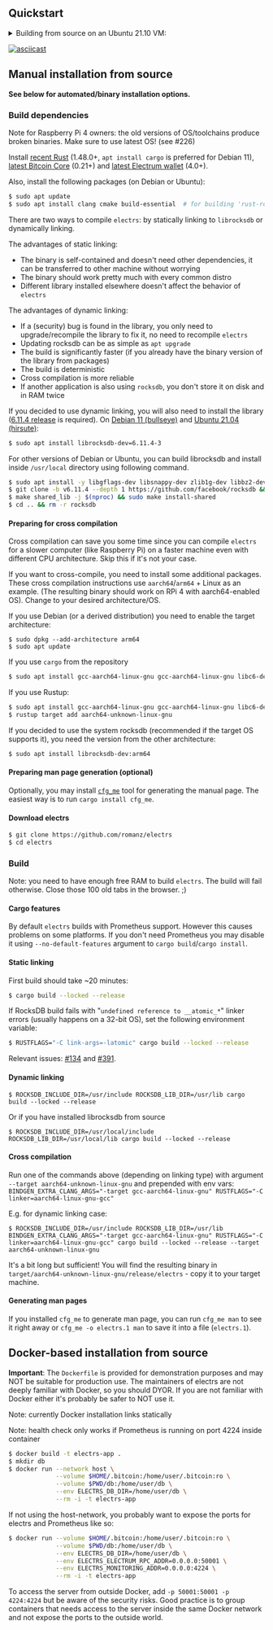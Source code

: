 ## Quickstart

<details>
<summary>Building from source on an Ubuntu 21.10 VM:</summary>

```bash
$ sudo apt update
$ sudo apt install -y clang cmake build-essential git cargo 
$ git clone https://github.com/jomagalo/electrs 
$ cd electrs
$ cargo build --locked --release
$ ./target/release/electrs --version  # should print the latest version
```

</details>

[![asciicast](https://asciinema.org/a/XKznxilP4O7lCZiVZ9vZNd5vx.svg)](https://asciinema.org/a/XKznxilP4O7lCZiVZ9vZNd5vx?speed=3)

## Manual installation from source

**See below for automated/binary installation options.**

### Build dependencies

Note for Raspberry Pi 4 owners: the old versions of OS/toolchains produce broken binaries.
Make sure to use latest OS! (see #226)

Install [recent Rust](https://rustup.rs/) (1.48.0+, `apt install cargo` is preferred for Debian 11),
[latest Bitcoin Core](https://bitcoincore.org/en/download/) (0.21+)
and [latest Electrum wallet](https://electrum.org/#download) (4.0+).

Also, install the following packages (on Debian or Ubuntu):
```bash
$ sudo apt update
$ sudo apt install clang cmake build-essential  # for building 'rust-rocksdb'
```

There are two ways to compile `electrs`: by statically linking to `librocksdb` or dynamically linking.

The advantages of static linking:

* The binary is self-contained and doesn't need other dependencies, it can be transferred to other machine without worrying
* The binary should work pretty much with every common distro
* Different library installed elsewhere doesn't affect the behavior of `electrs`

The advantages of dynamic linking:

* If a (security) bug is found in the library, you only need to upgrade/recompile the library to fix it, no need to recompile `electrs`
* Updating rocksdb can be as simple as `apt upgrade`
* The build is significantly faster (if you already have the binary version of the library from packages)
* The build is deterministic
* Cross compilation is more reliable
* If another application is also using `rocksdb`, you don't store it on disk and in RAM twice

If you decided to use dynamic linking, you will also need to install the library ([6.11.4 release](https://github.com/facebook/rocksdb/releases/tag/v6.11.4) is required).
On [Debian 11 (bullseye)](https://packages.debian.org/bullseye/librocksdb-dev) and [Ubuntu 21.04 (hirsute)](https://packages.ubuntu.com/hirsute/librocksdb-dev):

```bash
$ sudo apt install librocksdb-dev=6.11.4-3
```

For other versions of Debian or Ubuntu, you can build librocksdb and install inside `/usr/local` directory using following command.

```bash
$ sudo apt install -y libgflags-dev libsnappy-dev zlib1g-dev libbz2-dev liblz4-dev libzstd-dev
$ git clone -b v6.11.4 --depth 1 https://github.com/facebook/rocksdb && cd rocksdb
$ make shared_lib -j $(nproc) && sudo make install-shared
$ cd .. && rm -r rocksdb
```

#### Preparing for cross compilation

Cross compilation can save you some time since you can compile `electrs` for a slower computer (like Raspberry Pi) on a faster machine
even with different CPU architecture.
Skip this if it's not your case.

If you want to cross-compile, you need to install some additional packages.
These cross compilation instructions use `aarch64`/`arm64` + Linux as an example.
(The resulting binary should work on RPi 4 with aarch64-enabled OS).
Change to your desired architecture/OS.

If you use Debian (or a derived distribution) you need to enable the target architecture:

```
$ sudo dpkg --add-architecture arm64
$ sudo apt update
```

If you use `cargo` from the repository

```bash
$ sudo apt install gcc-aarch64-linux-gnu gcc-aarch64-linux-gnu libc6-dev:arm64 libstd-rust-dev:arm64
```

If you use Rustup:

```bash
$ sudo apt install gcc-aarch64-linux-gnu gcc-aarch64-linux-gnu libc6-dev:arm64
$ rustup target add aarch64-unknown-linux-gnu
```

If you decided to use the system rocksdb (recommended if the target OS supports it), you need the version from the other architecture:

```bash
$ sudo apt install librocksdb-dev:arm64
```

#### Preparing man page generation (optional)

Optionally, you may install [`cfg_me`](https://github.com/Kixunil/cfg_me) tool for generating the manual page.
The easiest way is to run `cargo install cfg_me`.

#### Download electrs

```bash
$ git clone https://github.com/romanz/electrs
$ cd electrs
```

### Build

Note: you need to have enough free RAM to build `electrs`.
The build will fail otherwise.
Close those 100 old tabs in the browser. ;)

#### Cargo features

By default `electrs` builds with Prometheus support.
However this causes problems on some platforms.
If you don't need Prometheus you may disable it using `--no-default-features` argument to `cargo build`/`cargo install`.

#### Static linking

First build should take ~20 minutes:
```bash
$ cargo build --locked --release
```

If RocksDB build fails with "`undefined reference to __atomic_*`" linker errors
(usually happens on a 32-bit OS), set the following environment variable:
```bash
$ RUSTFLAGS="-C link-args=-latomic" cargo build --locked --release
```
Relevant issues: [#134](https://github.com/romanz/electrs/issues/134) and [#391](https://github.com/romanz/electrs/issues/391).

#### Dynamic linking

```
$ ROCKSDB_INCLUDE_DIR=/usr/include ROCKSDB_LIB_DIR=/usr/lib cargo build --locked --release
```

Or if you have installed librocksdb from source

```
$ ROCKSDB_INCLUDE_DIR=/usr/local/include ROCKSDB_LIB_DIR=/usr/local/lib cargo build --locked --release
```

#### Cross compilation

Run one of the commands above (depending on linking type) with argument `--target aarch64-unknown-linux-gnu` and prepended with env vars: `BINDGEN_EXTRA_CLANG_ARGS="-target gcc-aarch64-linux-gnu" RUSTFLAGS="-C linker=aarch64-linux-gnu-gcc"`

E.g. for dynamic linking case:

```
$ ROCKSDB_INCLUDE_DIR=/usr/include ROCKSDB_LIB_DIR=/usr/lib BINDGEN_EXTRA_CLANG_ARGS="-target gcc-aarch64-linux-gnu" RUSTFLAGS="-C linker=aarch64-linux-gnu-gcc" cargo build --locked --release --target aarch64-unknown-linux-gnu
```

It's a bit long but sufficient! You will find the resulting binary in `target/aarch64-unknown-linux-gnu/release/electrs` - copy it to your target machine.

#### Generating man pages

If you installed `cfg_me` to generate man page, you can run `cfg_me man` to see it right away or `cfg_me -o electrs.1 man` to save it into a file (`electrs.1`).

## Docker-based installation from source

**Important**: The `Dockerfile` is provided for demonstration purposes and may NOT be suitable for production use.
The maintainers of electrs are not deeply familiar with Docker, so you should DYOR.
If you are not familiar with Docker either it's probably be safer to NOT use it.

Note: currently Docker installation links statically

Note: health check only works if Prometheus is running on port 4224 inside container

```bash
$ docker build -t electrs-app .
$ mkdir db
$ docker run --network host \
             --volume $HOME/.bitcoin:/home/user/.bitcoin:ro \
             --volume $PWD/db:/home/user/db \
             --env ELECTRS_DB_DIR=/home/user/db \
             --rm -i -t electrs-app
```

If not using the host-network, you probably want to expose the ports for electrs and Prometheus like so:

```bash
$ docker run --volume $HOME/.bitcoin:/home/user/.bitcoin:ro \
             --volume $PWD/db:/home/user/db \
             --env ELECTRS_DB_DIR=/home/user/db \
             --env ELECTRS_ELECTRUM_RPC_ADDR=0.0.0.0:50001 \
             --env ELECTRS_MONITORING_ADDR=0.0.0.0:4224 \
             --rm -i -t electrs-app
```

To access the server from outside Docker, add `-p 50001:50001 -p 4224:4224` but be aware of the security risks. Good practice is to group containers that needs access to the server inside the same Docker network and not expose the ports to the outside world.
